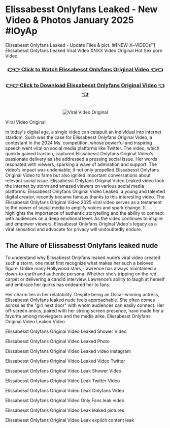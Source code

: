 # Elissabesst Onlyfans Leaked - New Video & Photos January 2025 #lOyAp

Elissabesst Onlyfans Leaked - Update Files & pict. !#[NEW-X~VIDEOs™] Elissabesst Onlyfans Leaked Viral Video XNXX Video Original Hot Sex porn Video
<br>
<div align="center">
<h3><a href="https://links2leaks.com?utm_source=elissabesst&utm_medium=gitlong" rel="nofollow">👉👉 Click to Watch Elissabesst Onlyfans Original Video 👈👈</a></h3>
<h3><a href="https://links2leaks.com?utm_source=elissabesst&utm_medium=gitlong" rel="nofollow">👉👉 Click to Download Elissabesst Onlyfans Original Video 👈👈</a></h3>
<br>
<a href="https://links2leaks.com?utm_source=elissabesst&utm_medium=gitlong" rel="nofollow"><img src="https://i.ibb.co/Gkj2r4b/banner.png" alt="Viral Video Original" style="max-width: 100%; display: inline-block;" data-target="animated-image.originalImage"></a>
</div>

Viral Video Original

In today's digital age, a single video can catapult an individual into internet stardom. Such was the case for Elissabesst Onlyfans Original Video, a contestant in the 2024 Ms. competition, whose powerful and inspiring speech went viral on social media platforms like Twitter.
The video, which quickly gained traction, captured Elissabesst Onlyfans Original Video's passionate delivery as she addressed a pressing social issue. Her words resonated with viewers, sparking a wave of admiration and support. The video's impact was undeniable; it not only propelled Elissabesst Onlyfans Original Video to fame but also ignited important conversations about relevant social issue.
Elissabesst Onlyfans Original Video Leaked video took the internet by storm and amazed viewers on various social media platforms. Elissabesst Onlyfans Original Video Leaked, a young and talented digital creator, recently became famous thanks to this interesting video.
The Elissabesst Onlyfans Original Video 2025 viral video serves as a testament to the power of social media to amplify voices and spark change. It highlights the importance of authentic storytelling and the ability to connect with audiences on a deep emotional level. As the video continues to inspire and empower viewers, Elissabesst Onlyfans Original Video's legacy as a viral sensation and advocate for privacy will undoubtedly endure.

<h2>The Allure of Elissabesst Onlyfans leaked nude</h2>


To understand why Elissabesst Onlyfans leaked nude’s viral video created such a storm, one must first recognize what makes her such a beloved figure. Unlike many Hollywood stars, Lawrence has always maintained a down-to-earth and authentic persona. Whether she’s tripping on the red carpet or delivering a candid interview, Lawrence’s ability to laugh at herself and embrace her quirks has endeared her to fans.

Her charm lies in her relatability. Despite being an Oscar-winning actress, Elissabesst Onlyfans leaked nude feels approachable. She often comes across as the "girl next door" with whom audiences can easily connect. Her off-screen antics, paired with her strong screen presence, have made her a favorite among moviegoers and the media alike.
Elissabesst Onlyfans Original Video Leaked Video

Elissabesst Onlyfans Original Video Leaked Shower Video

Elissabesst Onlyfans Original Video Leaked Photo

Elissabesst Onlyfans Original Video Leaked video instagram

Elissabesst Onlyfans Original Video Leaked Video Twitter

Elissabesst Onlyfans Original Video Leak Shower Video

Elissabesst Onlyfans Original Video Leak Twitter Video

Elissabesst Onlyfans Original Video Leak Onlyfans Video

Elissabesst Onlyfans Original Video Only Fans leak video

Elissabesst Onlyfans Original Video Leak leaked pictures

Elissabesst Onlyfans Original Video Leak explicit content leak